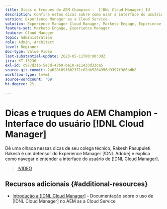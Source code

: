 ```yaml
---
title: Dicas e truques do AEM Champion -  [!DNL Cloud Manager] IU
description: Confira estas dicas sobre como usar a interface do usuário do  [!DNL Cloud Manager] do especialista e campeão da AEM, Rakesh Pasupuleti.
version: Experience Manager as a Cloud Service
solution: Experience Manager Cloud Manager, Marketo Engage, Experience Manager
feature-set: Marketo Engage, Experience Manager
feature: Cloud Manager
topic: Administration
role: Admin, Architect
level: Beginner
doc-type: Value Video
last-substantial-update: 2023-05-11T00:00:00Z
jira: KT-13230
exl-id: c977d316-5e5d-43b9-ba10-a11433d33ca5
source-git-commit: 2a628f89f602371c02db5204956d9397f306bdb8
workflow-type: tm+mt
source-wordcount: '69'
ht-degree: 2%

---
```


# Dicas e truques do AEM Champion - Interface do usuário [!DNL Cloud Manager]

Dê uma olhada nessas dicas de seu colega técnico, Rakesh Pasupuleti. Rakesh é um defensor do Experience Manager [!DNL Adobe] e explica como navegar e entender a interface do usuário de [!DNL Cloud Manager].

>[!VIDEO](https://video.tv.adobe.com/v/3419298?quality=12&learn=on)

## Recursos adicionais {#additional-resources}

* [Introdução a [!DNL Cloud Manager]](https://experienceleague.adobe.com/docs/experience-manager-cloud-service/content/onboarding/concepts/cloud-manager-introduction.html) - Documentação sobre o uso de [!DNL Cloud Manager] no AEM as a Cloud Service

